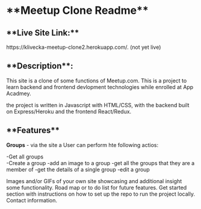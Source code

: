 <h1>**Meetup Clone Readme**</h1>

<h2>**Live Site Link:** </h2>
https://klivecka-meetup-clone2.herokuapp.com/. (not yet live)

<h2>**Description**: </h2>
This site is a clone of some functions of Meetup.com. 
This is a project to learn backend and frontend devlopment technologies while enrolled at App Acadmey.

the project is written in Javascript with HTML/CSS, with the backend built on Express/Heroku and the frontend React/Redux.

<h2>**Features**</h2>

**Groups** - via the site a User can perform hte following actios:

-Get all groups <br/>
-Create a group
-add an image to a group
-get all the groups that they are a member of
-get the details of a single group
-edit a group



Images and/or GIFs of your own site showcasing and additional insight some functionality.
Road map or to do list for future features.
Get started section with instructions on how to set up the repo to run the project locally.
Contact information.
